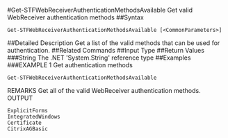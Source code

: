 #Get-STFWebReceiverAuthenticationMethodsAvailable
Get valid WebReceiver authentication methods
##Syntax
```Get-STFWebReceiverAuthenticationMethodsAvailable [<CommonParameters>]
```
##Detailed Description
Get a list of the valid methods that can be used for authentication.
##Related Commands
##Input Type
##Return Values
###String
The .NET 'System.String' reference type
##Examples
###EXAMPLE 1 Get authentication methods
```Get-STFWebReceiverAuthenticationMethodsAvailable
```
REMARKS
Get all of the valid WebReceiver authentication methods.
OUTPUT
```ExplicitForms
IntegratedWindows
Certificate
CitrixAGBasic
```
